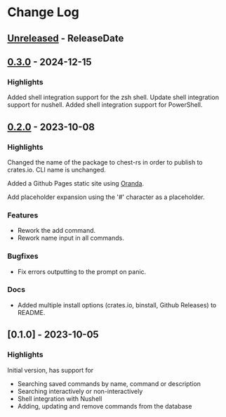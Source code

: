 # Change Log

<!-- next-header -->
## [Unreleased] - ReleaseDate

## [0.3.0] - 2024-12-15

### Highlights

Added shell integration support for the zsh shell.
Update shell integration support for nushell.
Added shell integration support for PowerShell.

## [0.2.0] - 2023-10-08

### Highlights

Changed the name of the package to chest-rs in order to publish to crates.io. CLI name is unchanged.

Added a Github Pages static site using [Oranda](https://opensource.axo.dev/oranda/).

Add placeholder expansion using the '#' character as a placeholder.

### Features
- Rework the add command.
- Rework name input in all commands.

### Bugfixes
- Fix errors outputting to the prompt on panic.

### Docs
- Added multiple install options (crates.io, binstall, Github Releases) to README.

## [0.1.0] - 2023-10-05

### Highlights

Initial version, has support for
- Searching saved commands by name, command or description
- Searching interactively or non-interactively
- Shell integration with Nushell
- Adding, updating and remove commands from the database

<!-- next-url -->
[Unreleased]: https://github.com/Dauthdaert/chest/compare/v0.3.0...HEAD
[0.3.0]: https://github.com/Dauthdaert/chest/compare/v0.2.0...v0.3.0
[0.2.0]: https://github.com/Dauthdaert/chest/compare/v0.1.0...v0.2.0
